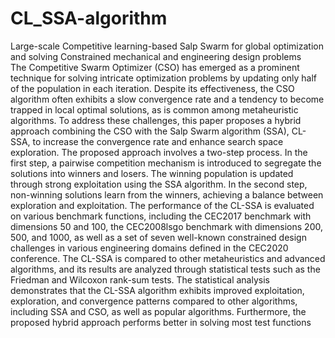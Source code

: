 # CL_SSA-algorithm
Large-scale Competitive learning-based Salp Swarm for global optimization and solving Constrained mechanical and engineering design problems  
The Competitive Swarm Optimizer (CSO) has emerged as a prominent technique for solving intricate optimization problems by updating only half of the population in each iteration. Despite its effectiveness, the CSO algorithm often exhibits a slow convergence rate and a tendency to become trapped in local optimal solutions, as is common among metaheuristic algorithms. To address these challenges, this paper proposes a hybrid approach combining the CSO with the Salp Swarm algorithm (SSA), CL-SSA, to increase the convergence rate and enhance search space exploration. The proposed approach involves a two-step process. In the first step, a pairwise competition mechanism is introduced to segregate the solutions into winners and losers. The winning population is updated through strong exploitation using the SSA algorithm. In the second step, non-winning solutions learn from the winners, achieving a balance between exploration and exploitation. The performance of the CL-SSA is evaluated on various benchmark functions, including the CEC2017 benchmark with dimensions 50 and 100, the CEC2008lsgo benchmark with dimensions 200, 500, and 1000, as well as a set of seven well-known constrained design challenges in various engineering domains defined in the CEC2020 conference. The CL-SSA is compared to other metaheuristics and advanced algorithms, and its results are analyzed through statistical tests such as the Friedman and Wilcoxon rank-sum tests. The statistical analysis demonstrates that the CL-SSA algorithm exhibits improved exploitation, exploration, and convergence patterns compared to other algorithms, including SSA and CSO, as well as popular algorithms. Furthermore, the proposed hybrid approach performs better in solving most test functions

